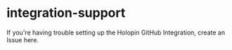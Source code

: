 # integration-support
If you're having trouble setting up the Holopin GitHub Integration, create an Issue here.
